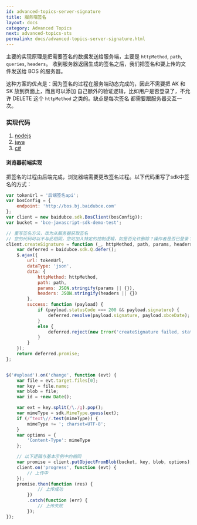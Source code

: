 ```yaml
---
id: advanced-topics-server-signature
title: 服务端签名
layout: docs
category: Advanced Topics
next: advanced-topics-sts
permalink: docs/advanced-topics-server-signature.html
---
```


主要的实现原理是把需要签名的数据发送给服务端，主要是 `httpMethod`, `path`, `queries`, `headers`。
收到服务器返回生成的签名之后，我们把签名和要上传的文件发送给 BOS 的服务器。

这种方案的优点是：因为签名的过程在服务端动态完成的，因此不需要把 AK 和 SK 放到页面上，而且可以添加
自己额外的验证逻辑，比如用户是否登录了，不允许 DELETE 这个 `httpMethod` 之类的。缺点是每次签名
都需要跟服务器交互一次。

### 实现代码

1. [nodejs](https://github.com/leeight/bce-sdk-js-usage/tree/master/nodejs/bce-sdk-js-usage)
2. [java](https://github.com/leeight/bce-sdk-js-usage/tree/master/java/bce-sdk-js-usage)
3. [c#](https://github.com/leeight/bce-sdk-js-usage/tree/master/csharp)

#### 浏览器前端实现

把签名的过程由后端完成，浏览器端需要更改签名过程。以下代码重写了sdk中签名的方式：

```js
var tokenUrl = '后端签名api';
var bosConfig = {
    endpoint: 'http://bos.bj.baidubce.com'
};
var client = new baidubce.sdk.BosClient(bosConfig));
var bucket = 'bce-javascript-sdk-demo-test';

// 重写签名方法，改为从服务器获取签名
// 您的代码可以不与此相同，您可加入特定的控制逻辑，如是否允许删除？操作者是否已登录？
client.createSignature = function (_, httpMethod, path, params, headers) {
    var deferred = baidubce.sdk.Q.defer();
    $.ajax({
        url: tokenUrl,
        dataType: 'json',
        data: {
            httpMethod: httpMethod,
            path: path,
            params: JSON.stringify(params || {}),
            headers: JSON.stringify(headers || {})
        },
        success: function (payload) {
            if (payload.statusCode === 200 && payload.signature) {
                deferred.resolve(payload.signature, payload.xbceDate);
            }
            else {
                deferred.reject(new Error('createSignature failed, statusCode = ' + payload.statusCode));
            }
        }
    });
    return deferred.promise;
};


$('#upload').on('change', function (evt) {
    var file = evt.target.files[0];
    var key = file.name;
    var blob = file;
    var id = +new Date();

    var ext = key.split(/\./g).pop();
    var mimeType = sdk.MimeType.guess(ext);
    if (/^text\//.test(mimeType)) {
        mimeType += '; charset=UTF-8';
    }
    var options = {
        'Content-Type': mimeType
    };

    // 以下逻辑与基本示例中的相同
    var promise = client.putObjectFromBlob(bucket, key, blob, options);
    client.on('progress', function (evt) {
        // 上传中
    });
    promise.then(function (res) {
            // 上传成功
        })
        .catch(function (err) {
            // 上传失败
        });
});
```

